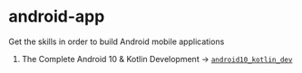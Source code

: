 # android-app
Get the skills in order to build Android mobile applications

1. The Complete Android 10 & Kotlin Development -> [`android10_kotlin_dev`]()